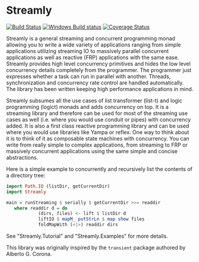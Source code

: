 # Streamly

[![Build Status](https://travis-ci.org/harendra-kumar/streamly.svg?branch=master)](https://travis-ci.org/harendra-kumar/streamly)
[![Windows Build status](https://ci.appveyor.com/api/projects/status/h2bcgw7xa2jxe222?svg=true)](https://ci.appveyor.com/project/harendra-kumar/streamly)
[![Coverage Status](https://coveralls.io/repos/harendra-kumar/streamly/badge.svg?branch=master&service=github)](https://coveralls.io/github/harendra-kumar/streamly?branch=master)

Streamly is a general streaming and concurrent programming
monad allowing you to write a wide variety of applications ranging from
simple applications utilizing streaming IO to massively parallel concurrent
applications as well as reactive (FRP) applications with the same ease.
Streamly provides high level concurrency primitives and hides the low level
concurrency details completely from the programmer.  The programmer just
expresses whether a task can run in parallel with another. Threads,
synchronization and concurrency rate control are handled automatically. The
library has been written keeping high performance applications in mind.

Streamly subsumes all the use cases of list transformer (list-t) and logic
programming (logict) monads and adds concurrency on top. It is a streaming
library and therefore can be used for most of the streaming use cases as well
(i.e. where you would use conduit or pipes) with concurrency added. It is
also a first class reactive programming library and can be used where you
would use libraries like Yampa or reflex. One way to think about it is to
think of it as composable state machines with concurrency. You can write from
really simple to complex applications, from streaming to FRP or massively
concurrent applications using the same simple and concise abstractions.

Here is a simple example to concurrently and recursively list the contents of a
directory tree:

``` haskell
import Path.IO (listDir, getCurrentDir)
import Streamly

main = runStreaming $ serially $ getCurrentDir >>= readdir
   where readdir d = do
            (dirs, files) <- lift $ listDir d
            liftIO $ mapM_ putStrLn $ map show files
            foldMapWith (<|>) readdir dirs
```

See "Streamly.Tutorial" and "Streamly.Examples" for more details.

This library was originally inspired by the `transient`
package authored by Alberto G. Corona.
